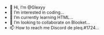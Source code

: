 - 👋 Hi, I’m @Glexyy
- 👀 I’m interested in coding...
- 🌱 I’m currently learning HTML...
- 💞️ I’m looking to collaborate on Blooket...
- 📫 How to reach me Discord de pleq.#1724...

<!---
Glexyy/Glexyy is a ✨ special ✨ repository because its `README.md` (this file) appears on your GitHub profile.
You can click the Preview link to take a look at your changes.
--->
